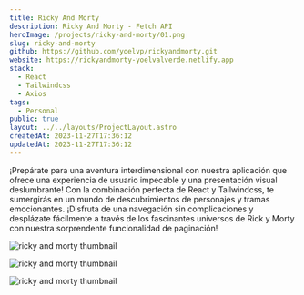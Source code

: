 ```yaml
---
title: Ricky And Morty
description: Ricky And Morty - Fetch API
heroImage: /projects/ricky-and-morty/01.png
slug: ricky-and-morty
github: https://github.com/yoelvp/rickyandmorty.git
website: https://rickyandmorty-yoelvalverde.netlify.app
stack:
  - React
  - Tailwindcss
  - Axios
tags:
  - Personal
public: true
layout: ../../layouts/ProjectLayout.astro
createdAt: 2023-11-27T17:36:12
updatedAt: 2023-11-27T17:36:12
---
```


¡Prepárate para una aventura interdimensional con nuestra aplicación que ofrece una experiencia de usuario impecable y una presentación visual deslumbrante! Con la combinación perfecta de React y Tailwindcss, te sumergirás en un mundo de descubrimientos de personajes y tramas emocionantes. ¡Disfruta de una navegación sin complicaciones y desplázate fácilmente a través de los fascinantes universos de Rick y Morty con nuestra sorprendente funcionalidad de paginación!

![ricky and morty thumbnail](/projects/ricky-and-morty/02.png)

![ricky and morty thumbnail](/projects/ricky-and-morty/03.png)

![ricky and morty thumbnail](/projects/ricky-and-morty/04.png)
